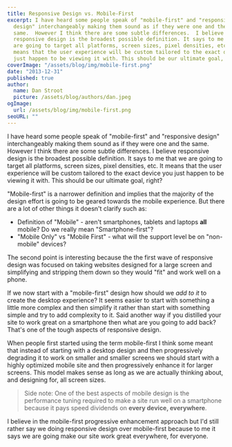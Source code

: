 ```yaml
---
title: Responsive Design vs. Mobile-First
excerpt: I have heard some people speak of "mobile-first" and "responsive
  design" interchangeably making them sound as if they were one and the
  same.  However I think there are some subtle differences.  I believe
  responsive design is the broadest possible definition. It says to me that we
  are going to target all platforms, screen sizes, pixel densities, etc.  It
  means that the user experience will be custom tailored to the exact device you
  just happen to be viewing it with. This should be our ultimate goal, right?
coverImage: "/assets/blog/img/mobile-first.png"
date: "2013-12-31"
published: true
author:
  name: Dan Stroot
  picture: /assets/blog/authors/dan.jpeg
ogImage:
  url: /assets/blog/img/mobile-first.png
seoURL: ""
---
```


I have heard some people speak of "mobile-first" and "responsive design" interchangeably making them sound as if they were one and the same.  However I think there are some subtle differences.  I believe responsive design is the broadest possible definition. It says to me that we are going to target all platforms, screen sizes, pixel densities, etc.  It means that the user experience will be custom tailored to the exact device you just happen to be viewing it with. This should be our ultimate goal, right?

"Mobile-first" is a narrower definition and implies that the majority of the design effort is going to be geared towards the mobile experience.  But there are a lot of other things it doesn't clarify such as:

* Definition of "Mobile" - aren't smartphones, tablets and laptops **all** mobile? Do we really mean "Smartphone-first"?
* "Mobile Only" vs "Mobile First" - what will the support level be on "non-mobile" devices?

The second point is interesting because the the first wave of responsive design was focused on taking websites designed for a large screen and simplifying and stripping them down so they would "fit" and work well on a phone.

If we now start with a "mobile-first" design how should we _add to it_ to create the desktop experience?  It seems easier to start with something a little more complex and then simplify it rather than start with something simple and try to add complexity to it.  Said another way if you distilled your site to work great on a smartphone then what are you going to add back? That's one of the tough aspects of responsive design.

When people first started using the term mobile-first I think some meant that instead of starting with a desktop design and then progressively degrading it to work on smaller and smaller screens we should start with a highly optimized mobile site and then progressively enhance it for larger screens.  This model makes sense as long as we are actually thinking about, and designing for, all screen sizes.

> Side note: One of the best aspects of mobile design is the
> performance tuning required to make a site run well on a smartphone
> because it pays speed dividends on **every device, everywhere**.

I believe in the mobile-first progressive enhancement approach but I'd still rather say we doing responsive design over mobile-first because to me it says we are going make our site work great everywhere, for everyone.

<script>

  var isMobile = {
    Android: function() {
        return navigator.userAgent.match(/Android/i);
    },
    BlackBerry: function() {
        return navigator.userAgent.match(/BlackBerry/i);
    },
    iOS: function() {
        return navigator.userAgent.match(/iPhone|iPad|iPod/i);
    },
    Opera: function() {
        return navigator.userAgent.match(/Opera Mini/i);
    },
    Windows: function() {
        return navigator.userAgent.match(/IEMobile/i);
    },
    any: function() {
        return (isMobile.Android() || isMobile.BlackBerry() || isMobile.iOS() || isMobile.Opera() || isMobile.Windows());
    }
  };

  if( !(isMobile.any()) ) {
    document.write('<div class="hidden-xs hidden-sm"><h3>See for yourself:</h3><div style="background-image:url(&#39;/assets/img/iphone5.png&#39;);background-repeat:no-repeat;margin: 0px 0px 0px 0px;padding: 145px 0px 0px 27px;width:375px;height:820px"><iframe src="http://danstroot.com" width="320" height="550"></iframe></div></div>');
  }
</script>
